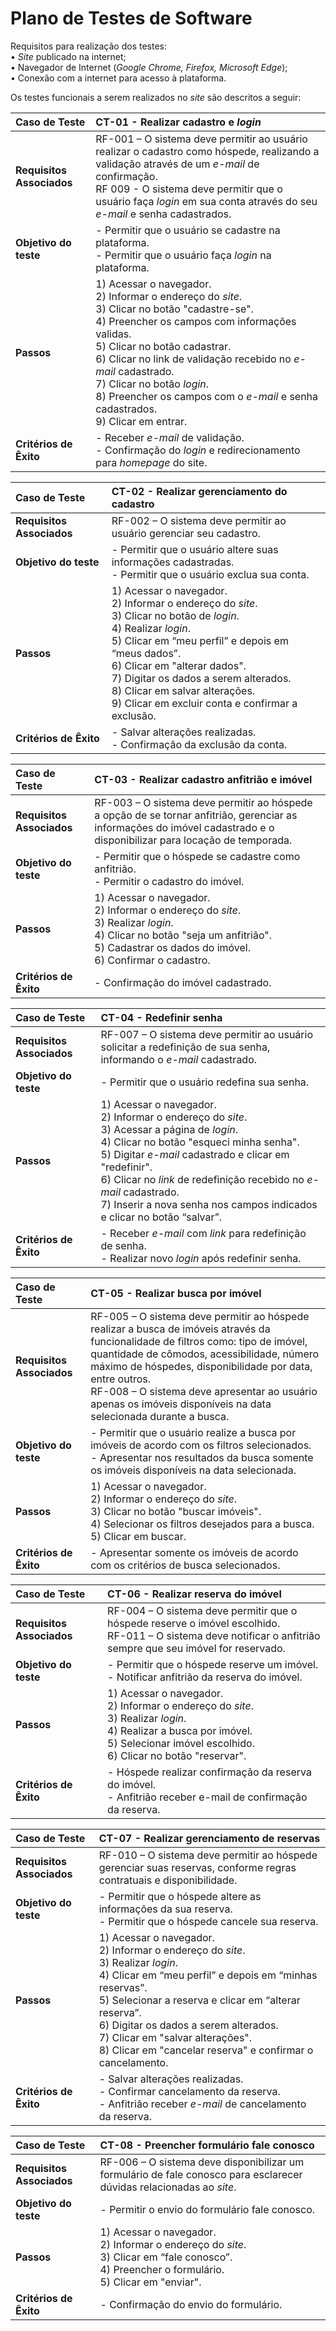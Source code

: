 # Plano de Testes de Software

Requisitos para realização dos testes:<br/>
 •	_Site_ publicado na internet;<br/>
 •	Navegador de Internet (_Google Chrome, Firefox, Microsoft Edge_);<br/>
 •	Conexão com a internet para acesso à plataforma.<br/>
 
Os testes funcionais a serem realizados no _site_ são descritos a seguir:

|Caso de Teste | CT-01 - Realizar cadastro e _login_ |
|:--|:--|
|**Requisitos Associados**|RF-001 – O sistema deve permitir ao usuário realizar o cadastro como hóspede, realizando a validação através de um _e-mail_ de confirmação. <br/> RF 009 - O sistema deve permitir que o usuário faça _login_ em sua conta através do seu _e-mail_ e senha cadastrados.  
|**Objetivo do teste**|- Permitir que o usuário se cadastre na plataforma.<br/> - Permitir que o usuário faça _login_ na plataforma.|
|**Passos**| 1) Acessar o navegador.<br/> 2) Informar o endereço do _site_. <br/> 3) Clicar no botão "cadastre-se". <br/> 4) Preencher os campos com informações validas.<br/> 5) Clicar no botão cadastrar.<br/> 6) Clicar no link de validação recebido no _e-mail_ cadastrado. <br/> 7) Clicar no botão _login_.<br/> 8) Preencher os campos com o _e-mail_ e senha cadastrados. <br/> 9) Clicar em entrar.|
|**Critérios de Êxito**| - Receber _e-mail_ de validação.<br/> - Confirmação do _login_ e redirecionamento para _homepage_ do site.|

|Caso de Teste | CT-02 - Realizar gerenciamento do cadastro |
|:--|:--|
|**Requisitos Associados**|RF-002 – O sistema deve permitir ao usuário gerenciar seu cadastro.  
|**Objetivo do teste**|- Permitir que o usuário altere suas informações cadastradas. <br/> - Permitir que o usuário exclua sua conta.|
|**Passos**| 1) Acessar o navegador.<br/> 2) Informar o endereço do _site_. <br/> 3) Clicar no botão de _login_. <br/> 4) Realizar _login_.<br/> 5) Clicar em “meu perfil” e depois em “meus dados”. <br/> 6) Clicar em "alterar dados".<br/> 7) Digitar os dados a serem alterados. <br/> 8) Clicar em salvar alterações.<br/> 9) Clicar em excluir conta e confirmar a exclusão.|
|**Critérios de Êxito**| - Salvar alterações realizadas.<br/> - Confirmação da exclusão da conta.

|Caso de Teste | CT-03 - Realizar cadastro anfitrião e imóvel |
|:--|:--|
|**Requisitos Associados**|RF-003 – O sistema deve permitir ao hóspede a opção de se tornar anfitrião, gerenciar as informações do imóvel cadastrado e o disponibilizar para locação de temporada.  
|**Objetivo do teste**|- Permitir que o hóspede se cadastre como anfitrião.  <br/> - Permitir o cadastro do imóvel.|
|**Passos**|1) Acessar o navegador.<br/> 2) Informar o endereço do _site_. <br/> 3) Realizar _login_. <br/> 4) Clicar no botão "seja um anfitrião". <br/> 5) Cadastrar os dados do imóvel.<br/> 6) Confirmar o cadastro.|
|**Critérios de Êxito**|- Confirmação do imóvel cadastrado. 

|Caso de Teste | CT-04 - Redefinir senha |
|:--|:--|
|**Requisitos Associados**|RF-007 – O sistema deve permitir ao usuário solicitar a redefinição de sua senha, informando o _e-mail_ cadastrado.  
|**Objetivo do teste**|- Permitir que o usuário redefina sua senha.|
|**Passos**|1) Acessar o navegador.<br/> 2) Informar o endereço do _site_. <br/> 3) Acessar a página de _login_. <br/> 4) Clicar no botão "esqueci minha senha". <br/> 5) Digitar _e-mail_ cadastrado e clicar em "redefinir".<br/> 6) Clicar no _link_ de redefinição recebido no _e-mail_ cadastrado.<br/> 7) Inserir a nova senha nos campos indicados e clicar no botão “salvar”. |
|**Critérios de Êxito**|- Receber _e-mail_ com _link_ para redefinição de senha.<br/> - Realizar novo _login_ após redefinir senha. 
  
|Caso de Teste | CT-05 - Realizar busca por imóvel |
|:--|:--|
|**Requisitos Associados**|RF-005 – O sistema deve permitir ao hóspede realizar a busca de imóveis através da funcionalidade de filtros como: tipo de imóvel, quantidade de cômodos, acessibilidade, número máximo de hóspedes, disponibilidade por data, entre outros.<br/> RF-008 – O sistema deve apresentar ao usuário apenas os imóveis disponíveis na data selecionada durante a busca.  
|**Objetivo do teste**|- Permitir que o usuário realize a busca por imóveis de acordo com os filtros selecionados.<br/> - Apresentar nos resultados da busca somente os imóveis disponíveis na data selecionada.|
|**Passos**|1) Acessar o navegador.<br/> 2) Informar o endereço do _site_. <br/> 3) Clicar no botão "buscar imóveis". <br/> 4) Selecionar os filtros desejados para a busca.  <br/> 5) Clicar em buscar.|
|**Critérios de Êxito**|- Apresentar somente os imóveis de acordo com os critérios de busca selecionados.

|Caso de Teste | CT-06 - Realizar reserva do imóvel |
|:--|:--|
|**Requisitos Associados**|RF-004 – O sistema deve permitir que o hóspede reserve o imóvel escolhido.<br/> RF-011 – O sistema deve notificar o anfitrião sempre que seu imóvel for reservado.  
|**Objetivo do teste**|- Permitir que o hóspede reserve um imóvel.<br/> - Notificar anfitrião da reserva do imóvel.|
|**Passos**|1) Acessar o navegador.<br/> 2) Informar o endereço do _site_. <br/> 3) Realizar _login_. <br/> 4) Realizar a busca por imóvel. <br/> 5) Selecionar imóvel escolhido.<br/> 6) Clicar no botão "reservar".|
|**Critérios de Êxito**|- Hóspede realizar confirmação da reserva do imóvel. <br/> - Anfitrião receber e-mail de confirmação da reserva.

|Caso de Teste | CT-07 - Realizar gerenciamento de reservas |
|:--|:--|
|**Requisitos Associados**|RF-010 – O sistema deve permitir ao hóspede gerenciar suas reservas, conforme regras contratuais e disponibilidade.  
|**Objetivo do teste**|- Permitir que o hóspede altere as informações da sua reserva. <br/> - Permitir que o hóspede cancele sua reserva.|
|**Passos**|1) Acessar o navegador.<br/> 2) Informar o endereço do _site_. <br/> 3) Realizar _login_. <br/> 4) Clicar em “meu perfil” e depois em “minhas reservas”. <br/> 5) Selecionar a reserva e clicar em “alterar reserva”.<br/> 6) Digitar os dados a serem alterados.<br/> 7) Clicar em "salvar alterações".<br/> 8) Clicar em "cancelar reserva" e confirmar o cancelamento. |
|**Critérios de Êxito**|- Salvar alterações realizadas.<br/> - Confirmar cancelamento da reserva.<br/> - Anfitrião receber _e-mail_ de cancelamento da reserva.

|Caso de Teste | CT-08 - Preencher formulário fale conosco |
|:--|:--|
|**Requisitos Associados**|RF-006 – O sistema deve disponibilizar um formulário de fale conosco para esclarecer dúvidas relacionadas ao _site_.  
|**Objetivo do teste**|- Permitir o envio do formulário fale conosco. |
|**Passos**|1) Acessar o navegador.<br/> 2) Informar o endereço do _site_. <br/> 3) Clicar em “fale conosco”. <br/> 4) Preencher o formulário. <br/> 5) Clicar em "enviar". |
|**Critérios de Êxito**|- Confirmação do envio do formulário.


